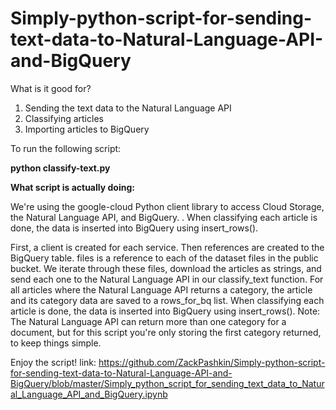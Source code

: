 # Simply-python-script-for-sending-text-data-to-Natural-Language-API-and-BigQuery
What is it good for? 
1. Sending the text data to the Natural Language API 
2. Classifying articles 
3. Importing articles to BigQuery


To run the following script:

**python classify-text.py**



**What script is actually doing:**

We're using the google-cloud Python client library to access Cloud Storage, the Natural Language API, and BigQuery. . When classifying each article is done, the data is inserted into BigQuery using insert_rows().

First, a client is created for each service.
Then references are created to the BigQuery table.
files is a reference to each of the dataset files in the public bucket.
We iterate through these files, download the articles as strings, and send each one to the Natural Language API in our classify_text function.
For all articles where the Natural Language API returns a category, the article and its category data are saved to a rows_for_bq list.
When classifying each article is done, the data is inserted into BigQuery using insert_rows().
Note: The Natural Language API can return more than one category for a document, but for this script you're only storing the first category returned, to keep things simple.

Enjoy the script!
link: https://github.com/ZackPashkin/Simply-python-script-for-sending-text-data-to-Natural-Language-API-and-BigQuery/blob/master/Simply_python_script_for_sending_text_data_to_Natural_Language_API_and_BigQuery.ipynb
